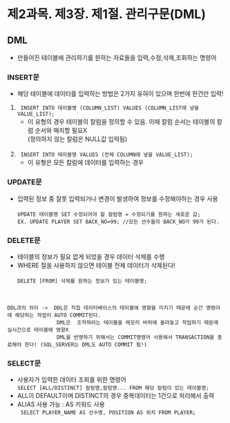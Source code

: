 # 제2과목. 제3장. 제1절. 관리구문(DML)

## DML
- 만들어진 테이블에 관리하기를 원하는 자료들을 입력,수정,삭제,조회하는 명령어  

### INSERT문 
- 해당 테이블에 데이터를 입력하는 방법은 2가지 유혀이 있으며 한번에 한건만 입력!<br/>
 1. ``` INSERT INTO 테이블명 (COLUMN_LIST) VALUES (COLUMN_LIST에 넣을 VALUE_LIST);```<br/>
     -  이 유형의 경우 테이블의 칼럼을 정의할 수 있음. 이때 칼럼 순서는 테이블의 칼럼 순서와 매치할 필요X<br/>
           (정의하지 않는 칼럼은 NULL값 입력됨)<br/><br/>
  2. ``` INSERT INTO 테이블명 VALUES (전체 COLUMN에 넣을 VALUE_LIST);```<br/>
     -  이 유형은 모든 칼럼에 데이터를 입력하는 경우 <br/> 
 
 ### UPDATE문
- 입력된 정보 중 잘못 입력되거나 변경이 발생하여 정보를 수정해야하는 경우 사용<br/><br/>
```UPDATE 테이블명 SET 수정되어야 할 칼럼명 = 수정되기를 원하는 새로운 값;```<br/>
```EX. UPDATE PLAYER SET BACK_NO=99; //모든 선수들의 BACK_NO가 99가 된다.```<br/>

### DELETE문
- 테이블의 정보가 필요 없게 되었을 경우 데이터 삭제를 수행 
- WHERE 절을 사용하지 않으면 테이블 전체 데이터가 삭제된다!<br/><br/>
``` DELETE [FROM] 삭제를 원하는 정보가 있는 테이블명; ```<br/>
<br/>

```
DDL과의 차이 ->  DDL은 직접 데이터베이스의 테이블에 영향을 미치기 때문에 순간 명령어에 해당하는 작업이 AUTO COMMIT된다. 
                DML은  조작하려는 테이블을 메모리 버퍼에 올려놓고 작업하기 때문에 실시간으로 테이블에 영향X 
                DML을 반영하기 위해서는 COMMIT명령어 사용해서 TRANSACTION을 종료해야 한다! (SQL_SERVER는 DML도 AUTO COMMIT 됨!)
```

### SELECT문
- 사용자가 입력한 데이터 조회를 위한 명령어<br/>
```SELECT [ALL/DISTINCT] 칼럼명,칼럼명... FROM 해당 칼럼이 있는 테이블명;```
- ALL이 DEFAULT이며 DISTINCT의 경우 중복데이터는 1건으로 처리해서 출력
- ALIAS 사용 가능 : AS 키워드 사용<br/>
``` SELECT PLAYER_NAME AS 선수명, POSITION AS 위치 FROM PLAYER;```

